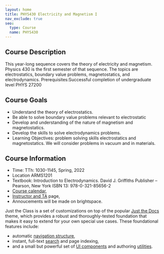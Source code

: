 ```yaml
---
layout: home
title: PHYS430 Electricity and Magnetism I
nav_exclude: true
seo:
  type: Course
  name: PHYS430
---
```

## Course Description
This year-long sequence covers the theory of electricity and magnetism. Physics 430
is the first semester of that sequence. The topics are electrostatics, boundary value problems, magnetostatics, and electrodynamics.
Prerequisites:Successful completion of undergraduate level PHYS 27200

## Course Goals
- Understand the theory of electrostatics.
- Be able to solve boundary value problems relevant to electrostatic
- Develop and understanding of the nature of magnetism and magnetostatics.
- Develop the skills to solve electrodynamics problems.
- Learning Objectives: problem solving skills electrostatics and magnetostatics. We will consider problems in vacuum and in materials.

## Course Information
- Time: TTh: 1030-1145, Spring, 2022 
- Location ARMS1201
- Textbook: Introduction to Electrodynamics. David J. Griffiths Publisher – Pearson, New York ISBN 13: 978-0-321-85656-2
- [Course calendar](calendar.md),
- [Instructor and TA](staff.md) page,
- Annoucements will be made on brightspace.

Just the Class is a set of customizations on top of the popular [Just the Docs](https://github.com/pmarsceill/just-the-docs) theme, which provides a robust and thoroughly-tested foundation that makes it easy to extend for your own special use cases. These foundational features include:

- automatic [navigation structure](https://pmarsceill.github.io/just-the-docs/docs/navigation-structure/),
- instant, full-text [search](https://pmarsceill.github.io/just-the-docs/docs/search/) and page indexing,
- and a small but powerful set of [UI components](https://pmarsceill.github.io/just-the-docs/docs/ui-components) and authoring [utilities](https://pmarsceill.github.io/just-the-docs/docs/utilities).

